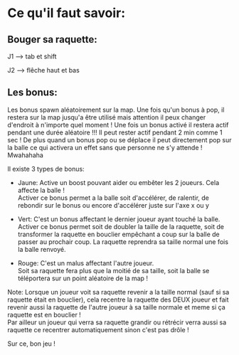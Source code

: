 # Ce qu'il faut savoir:

## Bouger sa raquette: 

J1 ——> tab et shift

J2 ——> flêche haut et bas

## Les bonus:

Les bonus spawn aléatoirement sur la map. Une fois qu'un bonus à pop, il restera sur la map jusqu'a être utilisé mais attention il peux changer d'endroit à n'importe quel moment !
Une fois un bonus activé il restera actif pendant une durée aléatoire !!! Il peut rester actif pendant 2 min comme 1 sec ! 
De plus quand un bonus pop ou se déplace il peut directement pop sur la balle ce qui activera un effet sans que personne ne s'y attende ! Mwahahaha

Il existe 3 types de bonus:

* Jaune: Active un boost pouvant aider ou embêter les 2 joueurs. Cela affecte la balle !  
 Activer ce bonus permet a la balle soit d'accélérer, de ralentir, de rebondir sur le bonus ou encore d'accélérer juste sur l'axe x ou y

* Vert: C'est un bonus affectant le dernier joueur ayant touché la balle.  
    Activer ce bonus permet soit de doubler la taille de la raquette, soit de transformer la raquette en bouclier empêchant a coup sur la balle de passer au prochair coup. La raquette reprendra sa taille normal une fois la balle renvoyé.

* Rouge:  C'est un malus affectant l'autre joueur.  
    Soit sa raquette fera plus que la moitié de sa taille, soit la balle se téléportera sur un point aléatoire de la map ! 

Note: Lorsque un joueur voit sa raquette revenir a la taille normal (sauf si sa raquette était en bouclier), cela recentre la raquette des DEUX joueur et fait revenir aussi la raquette de l'autre joueur à sa taille normale et meme si ça raquette est en bouclier !  
Par ailleur un joueur qui verra sa raquette grandir ou rétrécir verra aussi sa raquette ce recentrer automatiquement sinon c'est pas drôle ! 

Sur ce, bon jeu !
                
